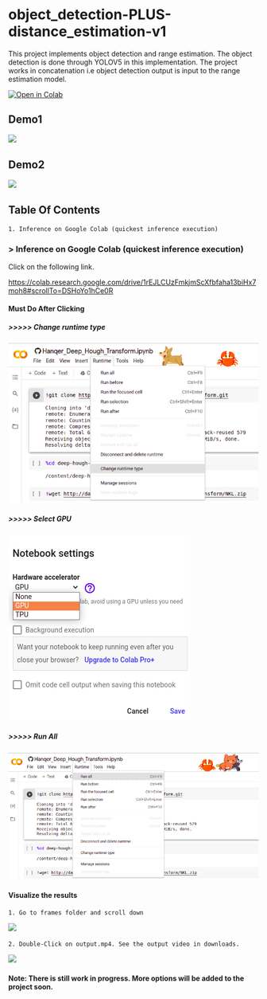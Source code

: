 # object_detection-PLUS-distance_estimation-v1
This project implements object detection and range estimation. The object detection is done through YOLOV5 in this implementation. The project works in concatenation i.e object detection output is input to the range estimation model.

[![Open in Colab](https://colab.research.google.com/assets/colab-badge.svg)](https://colab.research.google.com/drive/1rEJLCUzFmkjmScXfbfaha13biHx7moh8#scrollTo=DSHoYo1hCe0R)

## Demo1

![](https://github.com/HassanBinHaroon/object_detection-PLUS-distance_estimation-v1/blob/main/images/cars1.gif)

## Demo2

![](https://github.com/HassanBinHaroon/object_detection-PLUS-distance_estimation-v1/blob/main/images/cars2.gif)
## Table Of Contents

    1. Inference on Google Colab (quickest inference execution)
### > Inference on Google Colab (quickest inference execution)

Click on the following link.

https://colab.research.google.com/drive/1rEJLCUzFmkjmScXfbfaha13biHx7moh8#scrollTo=DSHoYo1hCe0R

#### Must Do After Clicking 

##### >>>>> Change runtime type

![](https://github.com/HassanBinHaroon/deep-hough-transform/blob/main/Images/im1.png)

##### >>>>> Select GPU

![](https://github.com/HassanBinHaroon/deep-hough-transform/blob/main/Images/im2.png)

##### >>>>> Run All

![](https://github.com/HassanBinHaroon/deep-hough-transform/blob/main/Images/im3.png)

#### Visualize the results

    1. Go to frames folder and scroll down

![](https://github.com/HassanBinHaroon/object_detection-PLUS-distance_estimation-v1/blob/main/images/Untitled.png)

    2. Double-Click on output.mp4. See the output video in downloads.

![](https://github.com/HassanBinHaroon/object_detection-PLUS-distance_estimation-v1/blob/main/images/Untitled1.png)    

#### Note: There is still work in progress. More options will be added to the project soon.
